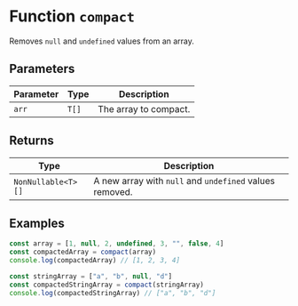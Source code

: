 # Function `compact`

Removes `null` and `undefined` values from an array.

## Parameters

| Parameter | Type  | Description           |
| --------- | ----- | --------------------- |
| `arr`     | `T[]` | The array to compact. |

## Returns

| Type               | Description                                             |
| ------------------ | ------------------------------------------------------- |
| `NonNullable<T>[]` | A new array with `null` and `undefined` values removed. |

## Examples

```typescript
const array = [1, null, 2, undefined, 3, "", false, 4]
const compactedArray = compact(array)
console.log(compactedArray) // [1, 2, 3, 4]

const stringArray = ["a", "b", null, "d"]
const compactedStringArray = compact(stringArray)
console.log(compactedStringArray) // ["a", "b", "d"]
```
